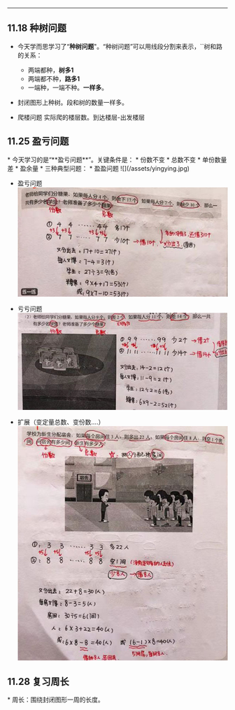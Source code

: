 
---

<h2 id="20181118"> 11.18 种树问题</h2>

* 今天学而思学习了“**种树问题**"。“种树问题”可以用线段分割来表示，\`\`树和路的关系：
  * 两端都种，**树多1**  
  * 两端都不种，**路多1**  
  * 一端种，一端不种。**一样多**。

* 封闭图形上种树。段和树的数量一样多。
* 爬楼问题 实际爬的楼层数。到达楼层-出发楼层

<h2 id="20181125"> 11.25 盈亏问题</h2>
* 今天学习的是“**盈亏问题**”。关键条件是：
 * 份数不变
 * 总数不变
 * 单份数量差
 * 盈余量
* 三种典型问题：
 * 盈盈问题
 ![](/assets/yingying.jpg)
 
 * 盈亏问题
 ![](/assets/yingkui.jpg)
 
 * 亏亏问题
![](/assets/kuikui.jpg) 

 * 扩展（变定量总数、变份数....）
![](/assets/yingkui_extend.jpg)

<h2 id="201811.18">11.28 复习周长</h2>
* 周长：围绕封闭图形一周的长度。


 


